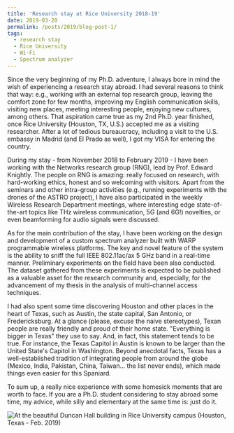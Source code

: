```yaml
---
title: 'Research stay at Rice University 2018-19'
date: 2019-03-20
permalink: /posts/2019/blog-post-1/
tags:
  - research stay
  - Rice University
  - Wi-Fi
  - Spectrum analyzer
---
```


Since the very beginning of my Ph.D. adventure, I always bore in mind the wish of experiencing a research stay abroad. I had several reasons to think that way: e.g., working with an external top research group, leaving the comfort zone for few months, improving my English communication skills, visiting new places, meeting interesting people, enjoying new cultures, among others. That aspiration came true as my 2nd Ph.D. year finished, once Rice University (Houston, TX, U.S.) accepted me as a visiting researcher. After a lot of tedious bureaucracy, including a visit to the U.S. embassy in Madrid (and El Prado as well), I got my VISA for entering the country.

During my stay - from November 2018 to February 2019 - I have been working with the Networks research group (RNG), lead by Prof. Edward Knightly. The people on RNG is amazing: really focused on research, with hard-working ethics, honest and so welcoming with visitors. Apart from the seminars and other intra-group activities (e.g., running experiments with the drones of the ASTRO project), I have also participated in the weekly Wireless Research Department meetings, where interesting edge state-of-the-art topics like THz wireless communication, 5G (and 6G!) novelties, or even beamforming for audio signals were discussed.

As for the main contribution of the stay, I have been working on the design and development of a custom spectrum analyzer built with WARP programmable wireless platforms. The key and novel feature of the system is the ability to sniff the full IEEE 802.11ac/ax 5 GHz band in a real-time manner. Preliminary experiments on the field have been also conducted. The dataset gathered from these experiments is expected to be published as a valuable asset for the research community and, especially, for the advancement of my thesis in the analysis of multi-channel access techniques.

I had also spent some time discovering Houston and other places in the heart of Texas, such as Austin, the state capital, San Antonio, or Fredericksburg. At a glance (please, excuse the naive stereotypes), Texan people are really friendly and proud of their home state. "Everything is bigger in Texas" they use to say. And, in fact, this statement tends to be true. For instance, the Texas Capitol in Austin is known to be larger than the United State's Capitol in Washington. Beyond anecdotal facts, Texas has a well-established tradition of integrating people from around the globe (Mexico, India, Pakistan, China, Taiwan... the list never ends), which made things even easier for this Spaniard.

To sum up, a really nice experience with some homesick moments that are worth to face. If you are a Ph.D. student considering to stay abroad some time, my advice, while silly and elementary at the same time is: just do it.

![At the beautiful Duncan Hall building in Rice University campus (Houston, Texas - Feb. 2019)](https://sergiobarra.github.io/images/sergio_rice.jpg)